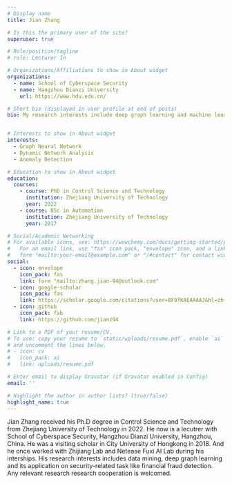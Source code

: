 ```yaml
---
# Display name
title: Jian Zhang

# Is this the primary user of the site?
superuser: true

# Role/position/tagline
# role: Lecturer In

# Organizations/Affiliations to show in About widget
organizations:
  - name: School of Cyberspace Security
  - name: Hangzhou Dianzi University
    url: https://www.hdu.edu.cn/

# Short bio (displayed in user profile at end of posts)
bio: My research interests include deep graph learning and machine learning security. 


# Interests to show in About widget
interests:
  - Graph Neural Network
  - Dynamic Network Analysis
  - Anomaly Detection

# Education to show in About widget
education:
  courses:
    - course: PhD in Control Science and Technology
      institution: Zhejiang University of Technology
      year: 2022
    - course: BSc in Automation
      institution: Zhejiang University of Technology
      year: 2017

# Social/Academic Networking
# For available icons, see: https://wowchemy.com/docs/getting-started/page-builder/#icons
#   For an email link, use "fas" icon pack, "envelope" icon, and a link in the
#   form "mailto:your-email@example.com" or "/#contact" for contact widget.
social:
  - icon: envelope
    icon_pack: fas
    link: form "mailto:zhang.jian-94@outlook.com"
  - icon: google-scholar
    icon_pack: fas
    link: https://scholar.google.com/citations?user=BF9fKAEAAAAJ&hl=zh-CN
  - icon: github
    icon_pack: fab
    link: https://github.com/jianz94

# Link to a PDF of your resume/CV.
# To use: copy your resume to `static/uploads/resume.pdf`, enable `ai` icons in `params.toml`,
# and uncomment the lines below.
# - icon: cv
#   icon_pack: ai
#   link: uploads/resume.pdf

# Enter email to display Gravatar (if Gravatar enabled in Config)
email: ''

# Highlight the author in author lists? (true/false)
highlight_name: true
---
```

Jian Zhang received his Ph.D degree in Control Science and Technology from Zhejiang University of Technology in 2022. He now is a lecutrer with School of Cyberspace Security, Hangzhou Dianzi University, Hangzhou, China. He was a visiting scholar in City University of Hongkong in 2018. And he once worked with Zhijiang Lab and Netease Fuxi AI Lab during his interships. His research interests includes data mining, deep graph learning and its application on security-related task like financial fraud detection. Any relevant research research cooperation is welcomed.
